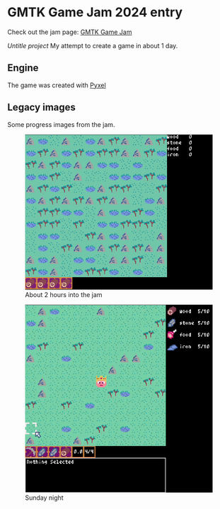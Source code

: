 # GMTK Game Jam 2024 entry
Check out the jam page: [GMTK Game Jam](https://itch.io/jam/gmtk-2024)


*Untitle project*
My attempt to create a game in about 1 day.

## Engine
The game was created with [Pyxel](https://github.com/kitao/pyxel)

## Legacy images

Some progress images from the jam.
<figure>
<img src="https://github.com/michalrajkowski/gmtk_game_jam_2024/blob/main/GiantKing/legacy_images/first_build.png" alt="first image">
  <figcaption>About 2 hours into the jam</figcaption>
</figure>

<figure>
<img src="https://github.com/michalrajkowski/gmtk_game_jam_2024/blob/main/GiantKing/legacy_images/sunday_night.gif" alt="first image">
  <figcaption>Sunday night</figcaption>
</figure>
